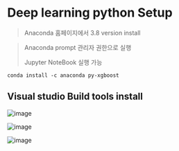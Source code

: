 # Deep learning python Setup

> Anaconda 홈페이지에서 3.8 version install

> Anaconda prompt 관리자 권한으로 실행
>
> Jupyter NoteBook 실행 가능

```
conda install -c anaconda py-xgboost
```



## Visual studio Build tools install

![image](https://user-images.githubusercontent.com/30134043/126331928-9a7e8dcd-522f-46e3-9b4e-c14abcd677a1.png)

![image](https://user-images.githubusercontent.com/30134043/126332038-b37b3ee8-3658-4662-83b3-43b613c5787e.png)

![image](https://user-images.githubusercontent.com/30134043/126332275-120ce174-213a-454c-b694-85e950a0dcae.png)

